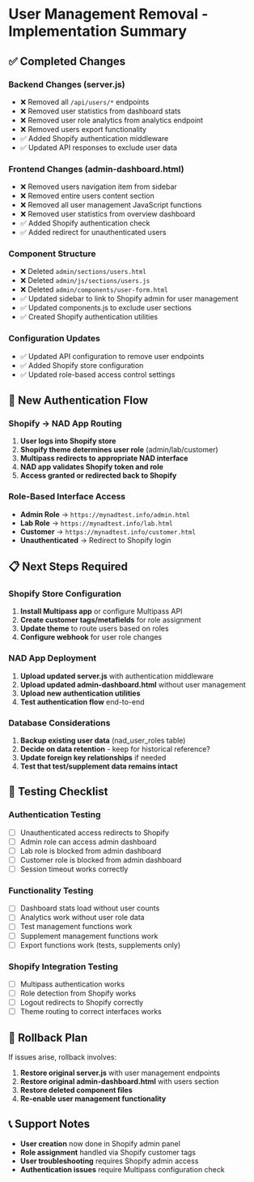 # User Management Removal - Implementation Summary

## ✅ Completed Changes

### Backend Changes (server.js)
- ❌ Removed all `/api/users/*` endpoints
- ❌ Removed user statistics from dashboard stats
- ❌ Removed user role analytics from analytics endpoint
- ❌ Removed users export functionality
- ✅ Added Shopify authentication middleware
- ✅ Updated API responses to exclude user data

### Frontend Changes (admin-dashboard.html)
- ❌ Removed users navigation item from sidebar
- ❌ Removed entire users content section
- ❌ Removed all user management JavaScript functions
- ❌ Removed user statistics from overview dashboard
- ✅ Added Shopify authentication check
- ✅ Added redirect for unauthenticated users

### Component Structure
- ❌ Deleted `admin/sections/users.html`
- ❌ Deleted `admin/js/sections/users.js`
- ❌ Deleted `admin/components/user-form.html`
- ✅ Updated sidebar to link to Shopify admin for user management
- ✅ Updated components.js to exclude user sections
- ✅ Created Shopify authentication utilities

### Configuration Updates
- ✅ Updated API configuration to remove user endpoints
- ✅ Added Shopify store configuration
- ✅ Updated role-based access control settings

## 🔐 New Authentication Flow

### Shopify → NAD App Routing
1. **User logs into Shopify store**
2. **Shopify theme determines user role** (admin/lab/customer)
3. **Multipass redirects to appropriate NAD interface**
4. **NAD app validates Shopify token and role**
5. **Access granted or redirected back to Shopify**

### Role-Based Interface Access
- **Admin Role** → `https://mynadtest.info/admin.html`
- **Lab Role** → `https://mynadtest.info/lab.html`
- **Customer** → `https://mynadtest.info/customer.html`
- **Unauthenticated** → Redirect to Shopify login

## 📋 Next Steps Required

### Shopify Store Configuration
1. **Install Multipass app** or configure Multipass API
2. **Create customer tags/metafields** for role assignment
3. **Update theme** to route users based on roles
4. **Configure webhook** for user role changes

### NAD App Deployment
1. **Upload updated server.js** with authentication middleware
2. **Upload updated admin-dashboard.html** without user management
3. **Upload new authentication utilities**
4. **Test authentication flow** end-to-end

### Database Considerations
1. **Backup existing user data** (nad_user_roles table)
2. **Decide on data retention** - keep for historical reference?
3. **Update foreign key relationships** if needed
4. **Test that test/supplement data remains intact**

## 🧪 Testing Checklist

### Authentication Testing
- [ ] Unauthenticated access redirects to Shopify
- [ ] Admin role can access admin dashboard
- [ ] Lab role is blocked from admin dashboard
- [ ] Customer role is blocked from admin dashboard
- [ ] Session timeout works correctly

### Functionality Testing  
- [ ] Dashboard stats load without user counts
- [ ] Analytics work without user role data
- [ ] Test management functions work
- [ ] Supplement management functions work
- [ ] Export functions work (tests, supplements only)

### Shopify Integration Testing
- [ ] Multipass authentication works
- [ ] Role detection from Shopify works
- [ ] Logout redirects to Shopify correctly
- [ ] Theme routing to correct interfaces works

## 🔄 Rollback Plan

If issues arise, rollback involves:
1. **Restore original server.js** with user management endpoints
2. **Restore original admin-dashboard.html** with users section
3. **Restore deleted component files**
4. **Re-enable user management functionality**

## 📞 Support Notes

- **User creation** now done in Shopify admin panel
- **Role assignment** handled via Shopify customer tags
- **User troubleshooting** requires Shopify admin access
- **Authentication issues** require Multipass configuration check
